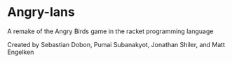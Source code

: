 # Angry-Ians
A remake of the Angry Birds game in the racket programming language

Created by Sebastian Dobon, Pumai Subanakyot, Jonathan Shiler, and Matt Engelken
